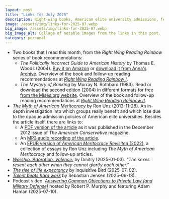 ```yaml
---
layout: post
title: "Links for July 2025"
description: Right-wing books, American elite university admissions, feminine-masculine dynamics, life expectancy, talent vs. effort, and anarchocapitalism.
image: /assets/img/links-for-2025-07.webp
big_image: /assets/img/links-for-2025-07.webp
big_image_alt: Collage of notable images from the links in this post.
category: personal
---
```


- Two books that I read this month, from the _Right Wing Reading Rainbow_ series of book recommendations:
    - _The Politically Incorrect Guide to American History_ by Thomas E. Woods (2004). [Buy it on Amazon](https://www.amazon.com/Politically-Incorrect-Guide-American-History/dp/0895260476) or [download it from Anna's Archive](https://annas-archive.org/md5/f20044d1c37f7434637685239fa945ed). Overview of the book and follow-up reading recommendations at _[Right Wing Reading Rainbow I](https://mgautreau.substack.com/p/right-wing-reading-rainbow-i-the)_.
    - _The Mystery of Banking_ by Murray N. Rothbard (1983). Read or download the second edition (2004) in different formats for free [from the Mises.org website](https://mises.org/library/book/mystery-banking). Overview of the book and follow-up reading recommendations at _[Right Wing Reading Rainbow II](https://mgautreau.substack.com/p/right-wing-reading-rainbow-ii-the)_.
- _[The Myth of American Meritocracy](https://www.unz.com/runz/the-myth-of-american-meritocracy/)_ by Ron Unz (2012-11-28). An in-depth investigation into which groups really benefit and which lose due to the opaque admission policies of American elite universities. Besides the article itself, there are links to:
  - A [PDF version of the article](https://www.unz.com/wp-content/uploads/2013/09/AmericanMeritocracy.pdf) as it was published in the December 2012 issue of _The American Conservative_ magazine.
  - An [MP3 audio recording of the article](https://www.unz.com/CONTENTS/AUDIO/runz/Unz-MythMeritocracy.mp3?_=1).
  - An [EPUB version of _American Meritocracy Revisited_ (2022)](https://www.unz.com/CONTENTS/EBOOK/AmericanMeritocracy.epub), a collection of essays by Ron Unz including _The Myth of American Meritocracy_ and follow-up articles.
- _[Worship. Adoration. Valence.](https://thedosagemakesitso.substack.com/p/worship-adoration-valence)_ by Dmitry (2025-01-03). _"The sexes resent each other when they cannot glorify each other."_
- _[The rise of life expectancy](https://inquisitivebird.xyz/p/the-rise-of-life-expectancy)_ by Inquisitive Bird (2025-07-02).
- _[Talent beats hard work](https://www.sebjenseb.net/p/talent-beats-hard-work)_ by Sebastian Jensen (2025-06-18).
- Podcast video: _[Answering Common Objections to Private Law (and Military Defense)](https://www.youtube.com/watch?v=W_Ff6Bmha0Y)_ hosted by Robert P. Murphy and featuring Adam Haman (2025-07-10).
